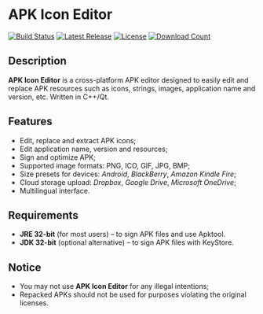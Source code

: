 # APK Icon Editor

[![Build Status](https://travis-ci.org/kefir500/apk-icon-editor.svg)](https://travis-ci.org/kefir500/apk-icon-editor)
[![Latest Release](https://img.shields.io/github/release/kefir500/apk-icon-editor.svg)](https://github.com/kefir500/apk-icon-editor/releases/latest?maxAge=86400)
[![License](https://img.shields.io/badge/license-GPLv3-blue.svg)](https://raw.githubusercontent.com/kefir500/apk-icon-editor/master/LICENSE?maxAge=2592000)
[![Download Count](https://img.shields.io/github/downloads/kefir500/apk-icon-editor/total.svg)](https://github.com/kefir500/apk-icon-editor/releases?maxAge=86400)

## Description
**APK Icon Editor** is a cross-platform APK editor designed to easily edit and replace APK resources such as icons, strings, images, application name and version, etc.
Written in C++/Qt.

## Features
- Edit, replace and extract APK icons;
- Edit application name, version and resources;
- Sign and optimize APK;
- Supported image formats: PNG, ICO, GIF, JPG, BMP;
- Size presets for devices: *Android*, *BlackBerry*, *Amazon Kindle Fire*;
- Cloud storage upload: *Dropbox*, *Google Drive*, *Microsoft OneDrive*;
- Multilingual interface.

## Requirements
- **JRE 32-bit** (for most users) – to sign APK files and use Apktool.
- **JDK 32-bit** (optional alternative) – to sign APK files with KeyStore.

## Notice
- You may not use **APK Icon Editor** for any illegal intentions;
- Repacked APKs should not be used for purposes violating the original licenses.
